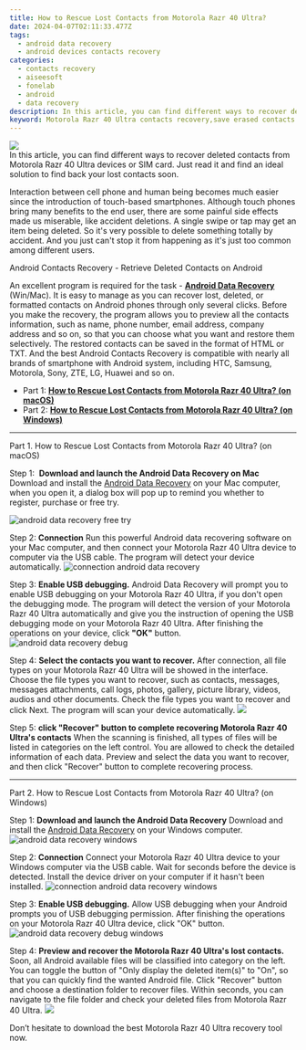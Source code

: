 ```yaml
---
title: How to Rescue Lost Contacts from Motorola Razr 40 Ultra?
date: 2024-04-07T02:11:33.477Z
tags: 
  - android data recovery
  - android devices contacts recovery
categories: 
  - contacts recovery
  - aiseesoft
  - fonelab
  - android
  - data recovery
description: In this article, you can find different ways to recover deleted contacts from Motorola Razr 40 Ultra devices or SIM card. Just read it and find an ideal solution to find back your lost contacts soon.
keyword: Motorola Razr 40 Ultra contacts recovery,save erased contacts from Motorola Razr 40 Ultra,undelete contacts from Motorola Razr 40 Ultra,unerase contacts,retrieve wiped phone number Motorola Razr 40 Ultra,regain missing contacts,Motorola Razr 40 Ultra reset but recover contacts,how to recover deleted contacts in Motorola Razr 40 Ultra,how can i find my deleted contacts Motorola Razr 40 Ultra,Motorola Razr 40 Ultra contacts disappeared,does the Motorola Razr 40 Ultra have a backup for deleted contacts,how to retrieve contacts from Motorola Razr 40 Ultra
---
```


<img src="https://img0mobiles.techidaily.com/images/best-assets/devices/motorola/motorola-razr-40-ultra/3.jpg" class="atpl-imgstyle"  />

<div class="atpl-content atpl-for-fonelab-android recover-contacts">

<div class="atpl-post-description-part-1">
In this article, you can find different ways to recover deleted contacts from Motorola Razr 40 Ultra devices or SIM card. Just read it and find an ideal solution to find back your lost contacts soon.
</div>




<div class="atpl-post-description-part-2">
<div class="tpl-content-sub-paragraph-normal">
  <p>
    Interaction between cell phone and human being becomes much easier since the introduction of touch-based smartphones. Although touch phones bring many benefits to the end user, there are some painful side effects made us miserable, like accident deletions. A single swipe or tap may get an item being deleted. So it's very possible to delete something totally by accident. And you just can't stop it from happening as it's just too common among different users.
  </p>
</div>
</div>

<div class="atpl-post-description-part-3">
<div class="tpl-content-sub-paragraph-title">
  Android Contacts Recovery - Retrieve Deleted Contacts on Android
</div>
<div class="tpl-content-sub-paragraph-content">
  <p>
    An excellent program is required for the task - <a href="https://tools.techidaily.com/aiseesoft-android-data-recovery/" ><strong>Android Data Recovery</strong></a> (Win/Mac). It is easy to manage as you can recover lost, deleted, or formatted contacts on Android phones through only several clicks. Before you make the recovery, the program allows you to preview all the contacts information, such as name, phone number, email address, company address and so on, so that you can choose what you want and restore them selectively. The restored contacts can be saved in the format of HTML or TXT. And the best Android Contacts Recovery is compatible with nearly all brands of smartphone with Android system, including HTC, Samsung, Motorola, Sony, ZTE, LG, Huawei and so on.
  </p>
</div>

</div>


<ul>
  <li>Part 1: <strong><a href="#p1"> How to Rescue Lost Contacts from Motorola Razr 40 Ultra?  (on macOS)</a></strong></li>
  <li>Part 2: <strong><a href="#p2"> How to Rescue Lost Contacts from Motorola Razr 40 Ultra?  (on Windows)</a></strong></li>
</ul>




<!-- Part 1 -->
<a id="p1" name="p1" ></a><hr>

<div>
  <span class="atpl-step-part-style">Part 1. How to Rescue Lost Contacts from Motorola Razr 40 Ultra? (on macOS)</span>
</div>  

<span class="atpl-stepstyle-a"><span>Step 1: </span></span> <strong>Download and launch the Android Data Recovery on Mac</strong>
Download and install the <a href="https://tools.techidaily.com/aiseesoft-android-data-recovery/" >Android Data Recovery</a> on your Mac computer, when you open it, a dialog box will pop up to remind you whether to register, purchase or free try.

<img src="https://tools.techidaily.com/images/apps/aiseesoft/android-data-recovery/mac-free-try.png" class="atpl-imgstyle" alt="android data recovery free try" />

<span class="atpl-stepstyle-a"><span>Step 2: </span></span> <strong>Connection</strong>
Run this powerful Android data recovering software on your Mac computer, and then connect your Motorola Razr 40 Ultra device to computer via the USB cable. The program will detect your device automatically.
<img src="https://tools.techidaily.com/images/apps/aiseesoft/android-data-recovery/mac-connection-interface.jpg" class="atpl-imgstyle" alt="connection android data recovery" />

<span class="atpl-stepstyle-a"><span>Step 3: </span></span> <strong>Enable USB debugging.</strong>
Android Data Recovery will prompt you to enable USB debugging on your Motorola Razr 40 Ultra, if you don't open the debugging mode. The program will detect the version of your Motorola Razr 40 Ultra automatically and give you the instruction of opening the USB debugging mode on your Motorola Razr 40 Ultra. After finishing the operations on your device, click <strong>"OK"</strong> button.
<img src="https://tools.techidaily.com/images/apps/aiseesoft/android-data-recovery/mac-android-usb-debug.jpg"  class="atpl-imgstyle" alt="android data recovery debug" />

<span class="atpl-stepstyle-a"><span>Step 4: </span></span> <strong>Select the contacts you want to recover.</strong>
After connection, all file types on your Motorola Razr 40 Ultra will be showed in the interface. Choose the file types you want to recover, such as contacts, messages, messages attachments, call logs, photos, gallery, picture library, videos, audios and other documents. Check the file types you want to recover and click Next. The program will scan your device automatically.
<img src="https://tools.techidaily.com/images/apps/aiseesoft/android-data-recovery/mac-choose-type-contacts.jpg" class="atpl-imgstyle"  />

<span class="atpl-stepstyle-a"><span>Step 5: </span></span> <strong>click "Recover" button to  complete recovering Motorola Razr 40 Ultra's contacts</strong>
When the scanning is finished, all types of files will be listed in categories on the left control. You are allowed to check the detailed information of each data. Preview and select the data you want to recover, and then click "Recover" button to complete recovering process.


<a id="p2" name="p2"></a><hr>

<!-- Part 2 -->
<div>
  <span class="atpl-step-part-style">Part 2. How to Rescue Lost Contacts from Motorola Razr 40 Ultra? (on Windows)</span>
</div>

<span class="atpl-stepstyle-a"><span>Step 1: </span></span> <strong>Download and launch the Android Data Recovery</strong>
Download and install the <a href="https://tools.techidaily.com/aiseesoft-android-data-recovery/" >Android Data Recovery</a> on your Windows computer.
<img src="https://tools.techidaily.com/images/apps/aiseesoft/android-data-recovery/win-start-interface.png"  class="atpl-imgstyle" alt="android data recovery windows" />

<span class="atpl-stepstyle-a"><span>Step 2: </span></span> <strong>Connection</strong>
Connect your Motorola Razr 40 Ultra device to your Windows computer via the USB cable. Wait for seconds before the device is detected. Install the device driver on your computer if it hasn't been installed.
<img src="https://tools.techidaily.com/images/apps/aiseesoft/android-data-recovery/win-connection-interface.png" class="atpl-imgstyle" alt="connection android data recovery windows" />

<span class="atpl-stepstyle-a"><span>Step 3: </span></span> <strong>Enable USB debugging.</strong>
Allow USB debugging when your Android prompts you of USB debugging permission. After finishing the operations on your Motorola Razr 40 Ultra device, click "OK" button.
<img src="https://tools.techidaily.com/images/apps/aiseesoft/android-data-recovery/win-android-usb-debug.png" class="atpl-imgstyle" alt="android data recovery debug windows" />

<span class="atpl-stepstyle-a"><span>Step 4: </span></span> <strong>Preview and recover the Motorola Razr 40 Ultra's lost contacts.</strong>
Soon, all Android available files will be classified into category on the left. You can toggle the button of "Only display the deleted item(s)" to "On", so that you can quickly find the wanted Android file. Click "Recover" button and choose a destination folder to recover files. Within seconds, you can navigate to the file folder and check your deleted files from Motorola Razr 40 Ultra.
<img src="https://tools.techidaily.com/images/apps/aiseesoft/android-data-recovery/win-recover-contacts.jpg" class="atpl-imgstyle"  />

<div class="atpl-post-description-part-4">
<div class="tpl-content-sub-paragraph-normal">
    <p>
        Don’t hesitate to download the best Motorola Razr 40 Ultra recovery tool now.
    </p>
</div>
</div>

<ins class="adsbygoogle"
     style="display:block"
     data-ad-client="ca-pub-7571918770474297"
     data-ad-slot="8358498916"
     data-ad-format="auto"
     data-full-width-responsive="true"></ins>



</div>
<ins class="adsbygoogle"
    style="display:block"
    data-ad-format="autorelaxed"
    data-ad-client="ca-pub-7571918770474297"
    data-ad-slot="1223367746"></ins>


